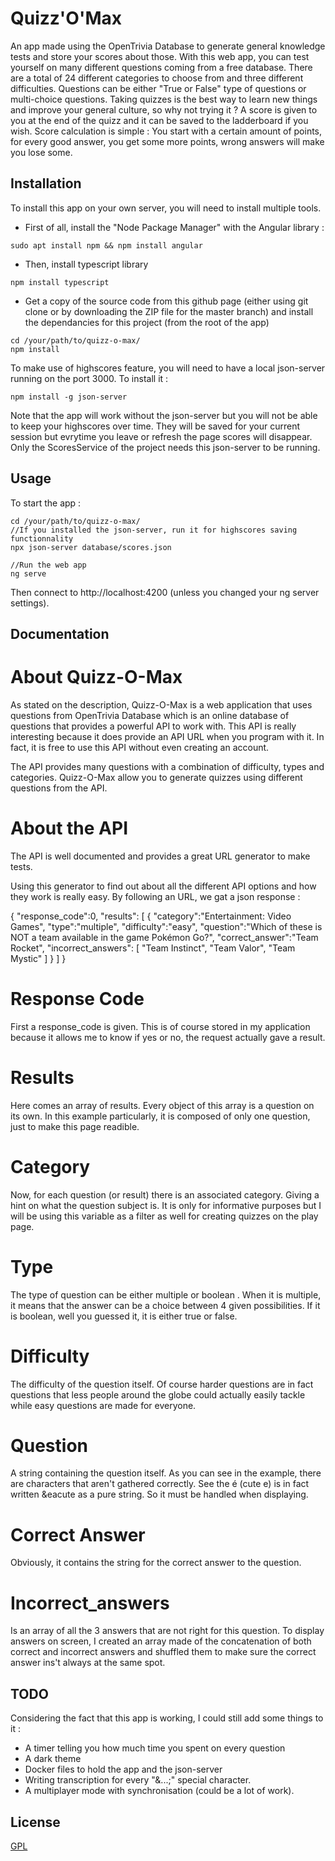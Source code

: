 # Quizz'O'Max
An app made using the OpenTrivia Database to generate general knowledge tests and store your scores about those. With this web app, you can test yourself on many different questions coming from a free database. There are a total of 24 different categories to choose from and three different difficulties. Questions can be either "True or False" type of questions or multi-choice questions. Taking quizzes is the best way to learn new things and improve your general culture, so why not trying it ? A score is given to you at the end of the quizz and it can be saved to the ladderboard if you wish.
Score calculation is simple : You start with a certain amount of points, for every good answer, you get some more points, wrong answers will make you lose some.

## Installation
To install this app on your own server, you will need to install multiple tools.  

- First of all, install the "Node Package Manager" with the Angular library :  
```
sudo apt install npm && npm install angular
```
- Then, install typescript library
```
npm install typescript
```
- Get a copy of the source code from this github page (either using git clone or by downloading the ZIP file for the master branch) and install the dependancies for this project (from the root of the app)
```
cd /your/path/to/quizz-o-max/
npm install
```

To make use of highscores feature, you will need to have a local json-server running on the port 3000. To install it :
```
npm install -g json-server
```
Note that the app will work without the json-server but you will not be able to keep your highscores over time. They will be saved for your current session but evrytime you leave or refresh the page scores will disappear. Only the ScoresService of the project needs this json-server to be running.

## Usage
To start the app :

```
cd /your/path/to/quizz-o-max/
//If you installed the json-server, run it for highscores saving functionnality
npx json-server database/scores.json

//Run the web app
ng serve
```

Then connect to http://localhost:4200 (unless you changed your ng server settings).

## Documentation

# About Quizz-O-Max
As stated on the description, Quizz-O-Max is a web application that uses questions from OpenTrivia Database which is an online database of questions that provides a powerful API to work with. This API is really interesting because it does provide an API URL when you program with it. In fact, it is free to use this API without even creating an account.

The API provides many questions with a combination of difficulty, types and categories. Quizz-O-Max allow you to generate quizzes using different questions from the API.

# About the API
The API is well documented and provides a great URL generator to make tests.

Using this generator to find out about all the different API options and how they work is really easy.
By following an URL, we gat a json response :

{ "response_code":0, "results": [ { "category":"Entertainment: Video Games", "type":"multiple", "difficulty":"easy", "question":"Which of these is NOT a team available in the game Pok&eacute;mon Go?", "correct_answer":"Team Rocket", "incorrect_answers": [ "Team Instinct", "Team Valor", "Team Mystic" ] } ] }

# Response Code
First a
response_code
is given. This is of course stored in my application because it allows me to know if yes or no, the request actually gave a result.

# Results
Here comes an array of results. Every object of this array is a question on its own. In this example particularly, it is composed of only one question, just to make this page readible.

# Category
Now, for each question (or result) there is an associated category. Giving a hint on what the question subject is. It is only for informative purposes but I will be using this variable as a filter as well for creating quizzes on the play page.

# Type
The type of question can be either
multiple
or
boolean
. When it is multiple, it means that the answer can be a choice between 4 given possibilities. If it is boolean, well you guessed it, it is either true or false.

# Difficulty
The difficulty of the question itself. Of course harder questions are in fact questions that less people around the globe could actually easily tackle while easy questions are made for everyone.

# Question
A string containing the question itself. As you can see in the example, there are characters that aren't gathered correctly. See the
é (cute e)
is in fact written
&eacute
as a pure string. So it must be handled when displaying.

# Correct Answer
Obviously, it contains the string for the correct answer to the question.

# Incorrect_answers
Is an array of all the 3 answers that are not right for this question. To display answers on screen, I created an array made of the concatenation of both correct and incorrect answers and shuffled them to make sure the correct answer ins't always at the same spot.

## TODO
Considering the fact that this app is working, I could still add some things to it :
- A timer telling you how much time you spent on every question
- A dark theme
- Docker files to hold the app and the json-server
- Writing transcription for every "&...;" special character. 
- A multiplayer mode with synchronisation (could be a lot of work).

## License
[GPL](https://choosealicense.com/licenses/gpl-3.0/)
